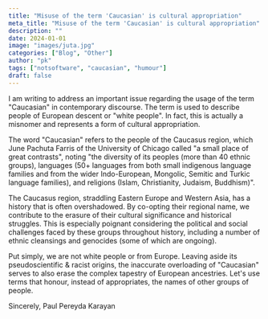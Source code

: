 ```yaml
---
title: "Misuse of the term 'Caucasian' is cultural appropriation"
meta_title: "Misuse of the term 'Caucasian' is cultural appropriation"
description: ""
date: 2024-01-01
image: "images/juta.jpg"
categories: ["Blog", "Other"]
author: "pk"
tags: ["notsoftware", "caucasian", "humour"]
draft: false
---
```


I am writing to address an important issue regarding the usage of the term "Caucasian" in contemporary discourse. The term is used to describe people of European descent or "white people". In fact, this is actually a misnomer and represents a form of cultural appropriation.

The word "Caucasian" refers to the people of the Caucasus region, which June Pachuta Farris of the University of Chicago called "a small place of great contrasts", noting "the diversity of its peoples (more than 40 ethnic groups), languages (50+ languages from both small indigenous language families and from the wider Indo-European, Mongolic, Semitic and Turkic language families), and religions (Islam, Christianity, Judaism, Buddhism)". 

The Caucasus region, straddling Eastern Europe and Western Asia, has a history that is often overshadowed. By co-opting their regional name, we contribute to the erasure of their cultural significance and historical struggles. This is especially poignant considering the political and social challenges faced by these groups throughout history, including a number of ethnic cleansings and genocides (some of which are ongoing). 

Put simply, we are not white people or from Europe. Leaving aside its pseudoscientific & racist origins, the inaccurate overloading of "Caucasian" serves to also erase the complex tapestry of European ancestries. Let's use terms that honour, instead of appropriates, the names of other groups of people.

Sincerely,
Paul Pereyda Karayan
